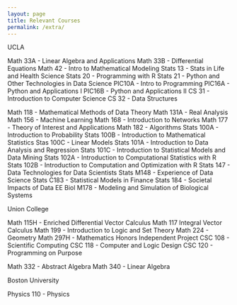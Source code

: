 ```yaml
---
layout: page
title: Relevant Courses
permalink: /extra/
---
```


UCLA

Math 33A - Linear Algebra and Applications
Math 33B - Differential Equations
Math 42 - Intro to Mathematical Modeling
Stats 13 - Stats in Life and Health Science
Stats 20 - Programming with R
Stats 21 - Python and Other Technologies in Data Science
PIC10A - Intro to Programming
PIC16A - Python and Applications I
PIC16B - Python and Applications II
CS 31 - Introduction to Computer Science 
CS 32 - Data Structures

Math 118 - Mathematical Methods of Data Theory
Math 131A - Real Analysis
Math 156 - Machine Learning 
Math 168 - Introduction to Networks
Math 177 - Theory of Interest and Applications
Math 182 - Algorithms
Stats 100A - Introduction to Probability
Stats 100B - Introduction to Mathematical Statistics
Stas 100C - Linear Models
Stats 101A - Introduction to Data Analysis and Regression
Stats 101C - Introduction to Statistical Models and Data Mining
Stats 102A - Introduction to Computational Statistics with R
Stats 102B - Introduction to Computation and Optimization with R
Stats 147 - Data Technologies for Data Scientists
Stats M148 - Experience of Data Science
Stats C183 - Statistical Models in Finance
Stats 184 - Societal Impacts of Data
EE Biol M178 - Modeling and Simulation of Biological Systems

Union College

Math 115H - Enriched Differential Vector Calculus
Math 117 Integral Vector Calculus
Math 199 - Introduction to Logic and Set Theory
Math 224 - Geometry
Math 297H - Mathematics Honors Independent Project
CSC 108 - Scientific Computing
CSC 118 - Computer and Logic Design
CSC 120 - Programming on Purpose

Math 332 - Abstract Algebra
Math 340 - Linear Algebra

Boston University 

Physics 110 - Physics



